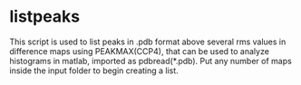 # listpeaks
This script is used to list peaks in .pdb format above several rms values in difference maps using PEAKMAX(CCP4), that can be used to analyze histograms in matlab, imported as pdbread(*.pdb). Put any number of maps inside the input folder to begin creating a list.
